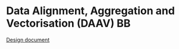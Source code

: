 # Data Alignment, Aggregation and Vectorisation (DAAV) BB

[Design document](Data%20Alignment,%20Aggregation%20and%20Vectorisation%20(DAAV)%20BB%20–%20Design%20document.md)
